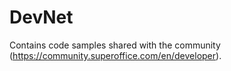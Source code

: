 # DevNet
Contains code samples shared with the community (https://community.superoffice.com/en/developer). 

